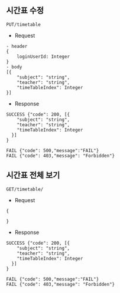 시간표 수정
-
```
PUT/timetable
```
 - Request
```
- header
{
    loginUserId: Integer
}
- body
[{
    "subject": "string",
    "teacher": "string",
    "timeTableIndex": Integer
}]
```
- Response
```
SUCCESS {"code": 200, [{
    "subject": "string",
    "teacher": "string",
    "timeTableIndex": Integer
  }]
}
```
```
FAIL {"code": 500,"message":"FAIL"}
FAIL {"code": 403,"message": "Forbidden"}
```
시간표 전체 보기
-
```
GET/timetable/
```
 - Request
```
{

}
```
- Response
```
SUCCESS {"code": 200, [{
    "subject": "string",
    "teacher": "string",
    "timeTableIndex": Integer
  }]
}
```
```
FAIL {"code": 500,"message":"FAIL"}
FAIL {"code": 403,"message": "Forbidden"}
```